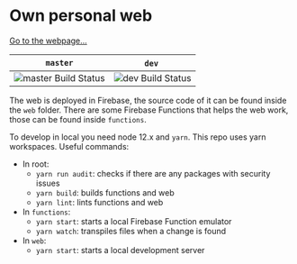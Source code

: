 # Own personal web

[Go to the webpage...](https://melchor9000.me)

| `master` | `dev` |
|----------|-------|
| ![master Build Status](https://jenkins.majorcadevs.com/buildStatus/icon?job=melchor9000-personal-page%2Fmaster) | ![dev Build Status](https://jenkins.majorcadevs.com/buildStatus/icon?job=melchor9000-personal-page%2Fdev) |

The web is deployed in Firebase, the source code of it can be found inside the `web` folder. There are some Firebase Functions that helps the web work, those can be found inside `functions`.

To develop in local you need node 12.x and `yarn`. This repo uses yarn workspaces. Useful commands:

- In root:
    - `yarn run audit`: checks if there are any packages with security issues
    - `yarn build`: builds functions and web
    - `yarn lint`: lints functions and web
- In `functions`:
    - `yarn start`: starts a local Firebase Function emulator
    - `yarn watch`: transpiles files when a change is found
- In `web`:
    - `yarn start`: starts a local development server
